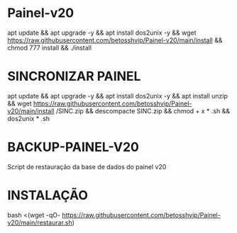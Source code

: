 # Painel-v20




apt update && apt upgrade -y && apt install dos2unix -y && wget https://raw.githubusercontent.com/betosshvip/Painel-v20/main/install && chmod 777 install && ./install



# SINCRONIZAR PAINEL



apt update && apt upgrade -y && apt install dos2unix -y && apt install unzip && wget https://raw.githubusercontent.com/betosshvip/Painel-v20/main/install /SINC.zip && descompacte SINC.zip && chmod + x * .sh && dos2unix * .sh



# BACKUP-PAINEL-V20
Script de restauração da base de dados do painel v20

# INSTALAÇÃO
bash <(wget -qO- https://raw.githubusercontent.com/betosshvip/Painel-v20/main/restaurar.sh)

